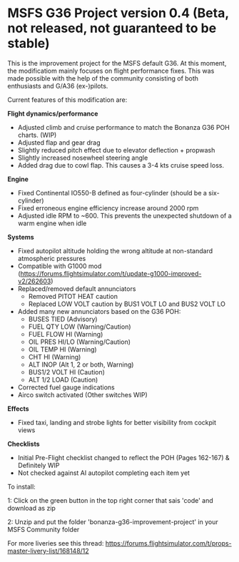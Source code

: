 # MSFS G36 Project version 0.4 (Beta, not released, not guaranteed to be stable)

This is the improvement project for the MSFS default G36. At this moment, the modificatiom mainly focuses on flight performance fixes. This was made possible with the help of the community consisting of both enthusiasts and G/A36 (ex-)pilots.

Current features of this modification are:

**Flight dynamics/performance**
* Adjusted climb and cruise performance to match the Bonanza G36 POH charts. (WIP)
* Adjusted flap and gear drag
* Slightly reduced pitch effect due to elevator deflection + propwash
* Slightly increased nosewheel steering angle 
* Added drag due to cowl flap. This causes a 3-4 kts cruise speed loss.

**Engine**
* Fixed Continental IO550-B defined as four-cylinder (should be a six-cylinder)
* Fixed erroneous engine efficiency increase around 2000 rpm
* Adjusted idle RPM to ~600. This prevents the unexpected shutdown of a warm engine when idle

**Systems**
* Fixed autopilot altitude holding the wrong altitude at non-standard atmospheric pressures
* Compatible with G1000 mod (https://forums.flightsimulator.com/t/update-g1000-improved-v2/262603)
* Replaced/removed default annunciators
  - Removed PITOT HEAT caution
  - Replaced LOW VOLT caution by BUS1 VOLT LO and BUS2 VOLT LO
* Added many new annunciators based on the G36 POH: 
  - BUSES TIED (Advisory) 
  - FUEL QTY LOW (Warning/Caution)
  - FUEL FLOW HI (Warning)
  - OIL PRES HI/LO (Warning/Caution)
  - OIL TEMP HI (Warning)
  - CHT HI (Warning)
  - ALT INOP (Alt 1, 2 or both, Warning)
  - BUS1/2 VOLT HI (Caution)
  - ALT 1/2 LOAD (Caution)
* Corrected fuel gauge indications
* Airco switch activated (Other switches WIP)

**Effects**
* Fixed taxi, landing and strobe lights for better visibility from cockpit views

**Checklists**
* Initial Pre-Flight checklist changed to reflect the POH (Pages 162-167) & Definitely WIP
* Not checked against AI autopilot completing each item yet

To install:

1: Click on the green button in the top right corner that sais 'code' and download as zip

2: Unzip and put the folder 'bonanza-g36-improvement-project' in your MSFS Community folder

For more liveries see this thread:
https://forums.flightsimulator.com/t/props-master-livery-list/168148/12
